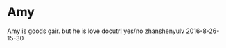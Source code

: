 # Amy
Amy is goods gair.
but he is love docutr!
yes/no
                                                  zhanshenyulv
						  2016-8-26-15-30
